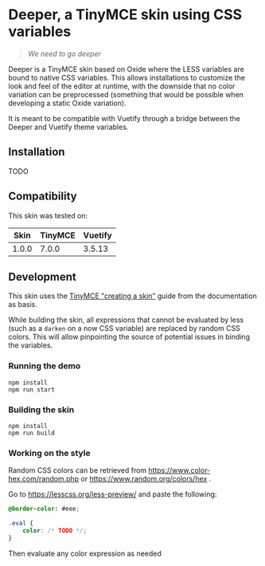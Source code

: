 # Deeper, a TinyMCE skin using CSS variables

>_We need to go deeper_

Deeper is a TinyMCE skin based on Oxide where the LESS variables are bound to native CSS variables. This allows installations to customize the look and feel of the editor at runtime, with the downside that no color variation can be preprocessed (something that would be possible when developing a static Oxide variation).

It is meant to be compatible with Vuetify through a bridge between the Deeper and Vuetify theme variables.

## Installation

TODO

## Compatibility

This skin was tested on:

| Skin  | TinyMCE | Vuetify |
|-------|---------|---------|
| 1.0.0 | 7.0.0   | 3.5.13  |

## Development

This skin uses the [TinyMCE "creating a skin"](https://www.tiny.cloud/docs/tinymce/7/creating-a-skin/) guide from the documentation as basis.

While building the skin, all expressions that cannot be evaluated by less (such as a `darken` on a now CSS variable) are replaced by random CSS colors. This will allow pinpointing the source of potential issues in binding the variables.

### Running the demo

```shell
npm install
npm run start
```

### Building the skin

```shell
npm install
npm run build
```

### Working on the style

Random CSS colors can be retrieved from https://www.color-hex.com/random.php or https://www.random.org/colors/hex .

Go to https://lesscss.org/less-preview/ and paste the following:
```css
@border-color: #eee;

.eval {
	color: /* TODO */;
}
````

Then evaluate any color expression as needed
